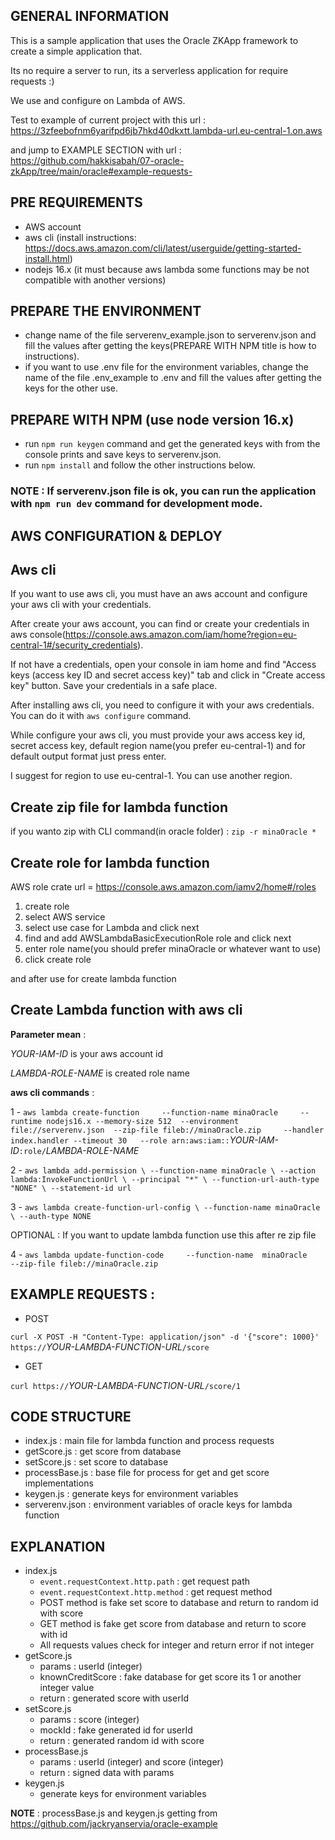 GENERAL INFORMATION
-
This is a sample application that uses the Oracle ZKApp framework to create a simple application that.

Its no require a server to run, its a serverless application for require requests :)

We use and configure on Lambda of AWS.

Test to example of current project with this url : https://3zfeebofnm6yarifpd6jb7hkd40dkxtt.lambda-url.eu-central-1.on.aws


and jump to EXAMPLE SECTION with url : https://github.com/hakkisabah/07-oracle-zkApp/tree/main/oracle#example-requests-



PRE REQUIREMENTS
-
- AWS account
- aws cli (install instructions: https://docs.aws.amazon.com/cli/latest/userguide/getting-started-install.html)
- nodejs 16.x (it must because aws lambda some functions may be not compatible with another versions)

PREPARE THE ENVIRONMENT
-
- change name of the file serverenv_example.json to serverenv.json and fill the values after getting the keys(PREPARE WITH NPM title is how to instructions).
- if you want to use .env file for the environment variables, change the name of the file .env_example to .env and fill the values after getting the keys for the other use.

PREPARE WITH NPM (use node version 16.x)
-
-  run `npm run keygen` command and get the generated keys with  from the console prints and save keys to serverenv.json.
- run `npm install` and follow the other instructions below.

### NOTE : If serverenv.json file is ok, you can run the application with `npm run dev` command for development mode.

AWS CONFIGURATION & DEPLOY
-
Aws cli
---
If you want to use aws cli, you must have an aws account and configure your aws cli with your credentials.

After create your aws account, you can find or create your credentials in aws console(https://console.aws.amazon.com/iam/home?region=eu-central-1#/security_credentials).

If not have a credentials, open your console in iam home and find "Access keys (access key ID and secret access key)" tab and click in "Create access key" button. Save your credentials in a safe place.

After installing aws cli, you need to configure it with your aws credentials. You can do it with `aws configure` command.

While configure your aws cli, you must provide your aws access key id, secret access key, default region name(you prefer eu-central-1) and for default output format just press enter.

I suggest for region to use eu-central-1. You can use another region.


Create zip file for lambda function
---
if you wanto zip with CLI command(in oracle folder) :
`zip -r minaOracle *`

Create role for lambda function
---
AWS role crate url = https://console.aws.amazon.com/iamv2/home#/roles

1. create role
2. select AWS service
3. select use case for Lambda and click next
4. find and add AWSLambdaBasicExecutionRole role and click next
5. enter role name(you should prefer minaOracle or whatever want to use)
6. click create role

and after use for create lambda function

Create Lambda function with aws cli
---
**Parameter mean** :

*YOUR-IAM-ID* is your aws account id

*LAMBDA-ROLE-NAME* is created role name

**aws cli commands** :

1 - 
`aws lambda create-function     --function-name minaOracle     --runtime nodejs16.x --memory-size 512  --environment file://serverenv.json  --zip-file fileb://minaOracle.zip     --handler index.handler --timeout 30   --role arn:aws:iam::`*YOUR-IAM-ID*`:role/`*LAMBDA-ROLE-NAME*

2 -
`aws lambda add-permission \
--function-name minaOracle \
--action lambda:InvokeFunctionUrl \
--principal "*" \
--function-url-auth-type "NONE" \
--statement-id url`

3 -
`aws lambda create-function-url-config \
--function-name minaOracle \
--auth-type NONE`

OPTIONAL : If you want to update lambda function use this after re zip file

4 - 
`aws lambda update-function-code     --function-name  minaOracle     --zip-file fileb://minaOracle.zip`


EXAMPLE REQUESTS :
--
- POST

`curl -X POST -H "Content-Type: application/json" -d '{"score": 1000}' https://`*YOUR-LAMBDA-FUNCTION-URL*`/score`

- GET

`curl https://`*YOUR-LAMBDA-FUNCTION-URL*`/score/1`


CODE STRUCTURE
-

- index.js : main file for lambda function and process requests
- getScore.js : get score from database
- setScore.js : set score to database
- processBase.js : base file for process for get and get score implementations
- keygen.js : generate keys for environment variables
- serverenv.json : environment variables of oracle keys for lambda function

EXPLANATION
-

- index.js
  - `event.requestContext.http.path` : get request path
  - `event.requestContext.http.method` : get request method
  - POST method is fake set score to database and return to random id with score
  - GET method is fake get score from database and return to score with id
  - All requests values check for integer and return error if not integer
- getScore.js
  - params : userId (integer)
  - knownCreditScore : fake database for get score its 1 or another integer value
  - return : generated score with userId
- setScore.js
  - params : score (integer)
  - mockId : fake generated id for userId
  - return : generated random id with score
- processBase.js
  - params : userId (integer) and score (integer)
  - return : signed data with params
- keygen.js
  - generate keys for environment variables

**NOTE** : processBase.js and keygen.js getting from https://github.com/jackryanservia/oracle-example
